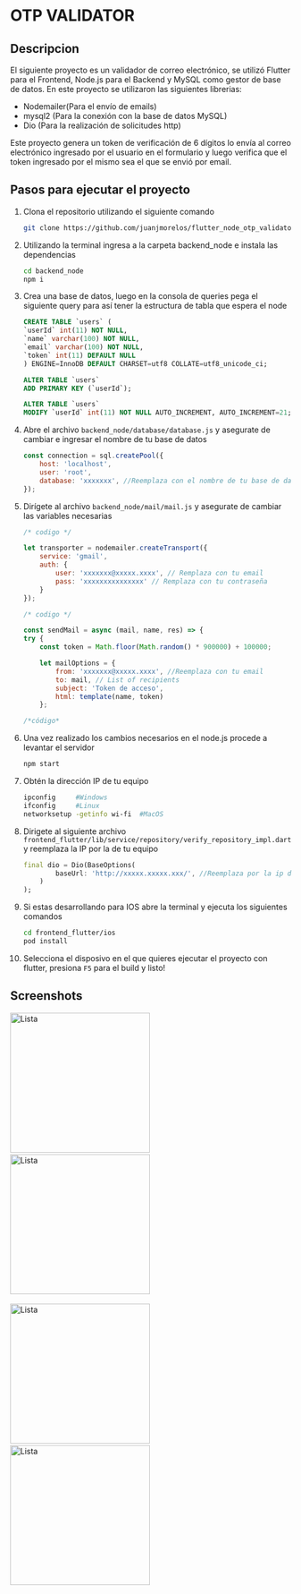 # OTP VALIDATOR

## Descripcion
El siguiente proyecto es un validador de correo electrónico, se utilizó Flutter para el Frontend, Node.js para el Backend y MySQL como gestor de base de datos. En este proyecto se utilizaron las siguientes librerias:

- Nodemailer(Para el envío de emails)
- mysql2 (Para la conexión con la base de datos MySQL)
- Dio (Para la realización de solicitudes http)

Este proyecto genera un token de verificación de 6 dígitos lo envía al correo electrónico ingresado por el usuario en el formulario y luego verifica que el token ingresado por el mismo sea el que se envió por email.

## Pasos para ejecutar el proyecto
1. Clona el repositorio utilizando el siguiente comando
    ```bash
    git clone https://github.com/juanjmorelos/flutter_node_otp_validator.git
    ```

2. Utilizando la terminal ingresa a la carpeta backend_node e instala las dependencias
    ```bash
    cd backend_node
    npm i
    ```

3. Crea una base de datos, luego en la consola de queries pega el siguiente query para así tener la estructura de tabla que espera el node
    ```SQL
    CREATE TABLE `users` (
    `userId` int(11) NOT NULL,
    `name` varchar(100) NOT NULL,
    `email` varchar(100) NOT NULL,
    `token` int(11) DEFAULT NULL
    ) ENGINE=InnoDB DEFAULT CHARSET=utf8 COLLATE=utf8_unicode_ci;

    ALTER TABLE `users`
    ADD PRIMARY KEY (`userId`);

    ALTER TABLE `users`
    MODIFY `userId` int(11) NOT NULL AUTO_INCREMENT, AUTO_INCREMENT=21;
    ```

4. Abre el archivo `backend_node/database/database.js` y asegurate de cambiar e ingresar el nombre de tu base de datos
    ```javascript
    const connection = sql.createPool({
        host: 'localhost',
        user: 'root',
        database: 'xxxxxxx', //Reemplaza con el nombre de tu base de datos
    });
    ```

5. Dirígete al archivo `backend_node/mail/mail.js` y asegurate de cambiar las variables necesarias
    ```javascript
    /* codigo */

    let transporter = nodemailer.createTransport({
        service: 'gmail',
        auth: {
            user: 'xxxxxxx@xxxxx.xxxx', // Remplaza con tu email
            pass: 'xxxxxxxxxxxxxxx' // Remplaza con tu contraseña
        }
    });

    /* codigo */

    const sendMail = async (mail, name, res) => {
    try {
        const token = Math.floor(Math.random() * 900000) + 100000;

        let mailOptions = {
            from: 'xxxxxxx@xxxxx.xxxx', //Reemplaza con tu email
            to: mail, // List of recipients
            subject: 'Token de acceso',
            html: template(name, token)
        };

    /*código*
    ```
6. Una vez realizado los cambios necesarios en el node.js procede a levantar el servidor 
    ```bash
    npm start
    ```
7. Obtén la dirección IP de tu equipo
    ```bash
    ipconfig     #Windows
    ifconfig     #Linux
    networksetup -getinfo wi-fi  #MacOS
    ```
8. Dirigete al siguiente archivo `frontend_flutter/lib/service/repository/verify_repository_impl.dart` y reemplaza la IP por la de tu equipo
    ```dart
    final dio = Dio(BaseOptions(
            baseUrl: 'http://xxxxx.xxxxx.xxx/', //Reemplaza por la ip de tu servidor
        )
    );
    ```
9. Si estas desarrollando para IOS abre la terminal y ejecuta los siguientes comandos
    ```bash
    cd frontend_flutter/ios
    pod install
    ```  
10. Selecciona el disposivo en el que quieres ejecutar el proyecto con flutter, presiona `F5` para el build y listo!

## Screenshots
<img src="screenshots/Screenshot_1.jpg" alt="Lista" width="250"/>&nbsp;&nbsp;&nbsp;&nbsp;<img src="screenshots/Screenshot_2.jpg" alt="Lista" width="250"/> <br/>    
<img src="screenshots/Screenshot_3.jpg" alt="Lista" width="250"/>&nbsp;&nbsp;&nbsp;&nbsp;<img src="screenshots/Screenshot_4.jpg" alt="Lista" width="250"/>
